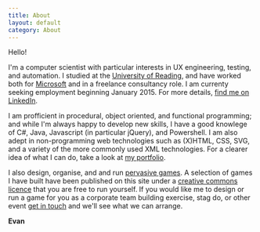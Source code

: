 ```yaml
---
title: About
layout: default
category: About
---
```

Hello!

I&#39;m a computer scientist with particular interests in UX engineering, testing, and automation. I studied at the [University of Reading](http://www.reading.ac.uk/), and have worked both for [Microsoft](www.microsoft.com) and in a freelance consultancy role. I am currenty seeking employment beginning January 2015. For more details, [find me on LinkedIn](https://www.linkedin.com/in/evanrwilliams).

I am profficient in procedural, object oriented, and functional programming; and while I&#39;m always happy to develop new skills, I have a good knowlege of C#, Java, Javascript (in particular jQuery), and Powershell. I am also adept in non-programming web technologies such as (X)HTML, CSS, SVG, and a variety of the more commonly used XML technologies. For a clearer idea of what I can do, take a look at [my portfolio](github.com/malacandrian).

I also design, organise, and and run [pervasive games](/games). A selection of games I have built have been published on this site under a [creative commons licence](http://creativecommons.org/licenses/by-nc-nd/2.0/uk/) that you are free to run yourself. If you would like me to design or run a game for you as a corporate team building exercise, stag do, or other event [get in touch](mailto:evan@natcs.eu) and we&#39;ll see what we can arrange.

**Evan**

